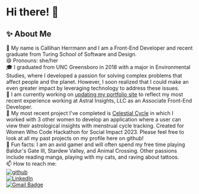# Hi there! 👋

## ✨ About Me

🪸 My name is Callihan Herrmann and I am a Front-End Developer and recent graduate from Turing School of Software and Design.  
😄 Pronouns: she/her  
🎓 I graduated from UNC Greensboro in 2018 with a major in Environmental Studies, where I developed a passion for solving complex problems that affect people and the planet. However, I soon realized that I could make an even greater impact by leveraging technology to address these issues.  
🔭 I am currently working on [updating my portfolio site](https://callihan-h-portfolio.vercel.app/) to reflect my most recent experience working at Astral Insights, LLC as an Associate Front-End Developer.   
📱 My most recent project I've completed is [Celestial Cycle](https://github.com/lauraguerra1/celestial-cycle) in which I worked with 3 other women to develop an application where a user can view their astrological insights with menstrual cycle tracking. Created for Women Who Code Hackathon for Social Impact 2023. Please feel free to look at all my past projects on my profile here on github!   
👾 Fun facts: I am an avid gamer and will often spend my free time playing Baldur's Gate III, Stardew Valley, and Animal Crossing. Other passions include reading manga, playing with my cats, and raving about tattoos.  
📫 How to reach me:   
[![github](https://img.shields.io/badge/GitHub-000000?style=for-the-badge&logo=GitHub&logoColor=white)](https://github.com/CaliHam)  
[![LinkedIn](https://img.shields.io/badge/LinkedIn-0077B5?style=for-the-badge&logo=linkedin&logoColor=white)](https://www.linkedin.com/in/callihan-herrmann/)  
[![Gmail Badge](https://img.shields.io/badge/-Gmail-c14438?style=flat-square&logo=Gmail&logoColor=white)](mailto:callihanh.dev@gmail.com)  
<!-- To Include later:  
Achievements: Highlight any notable achievements or awards you've received, such as publications, presentations, or competitions you've won.
Goals: Talk about your career goals and what you hope to achieve in the future, as well as any specific projects or initiatives you're currently working on.
🧩 I am currently learning Python?.  
--> 
